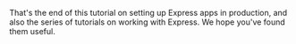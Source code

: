 That's the end of this tutorial on setting up Express apps in production, and also the series of tutorials on working with Express. We hope you've found them useful. 
